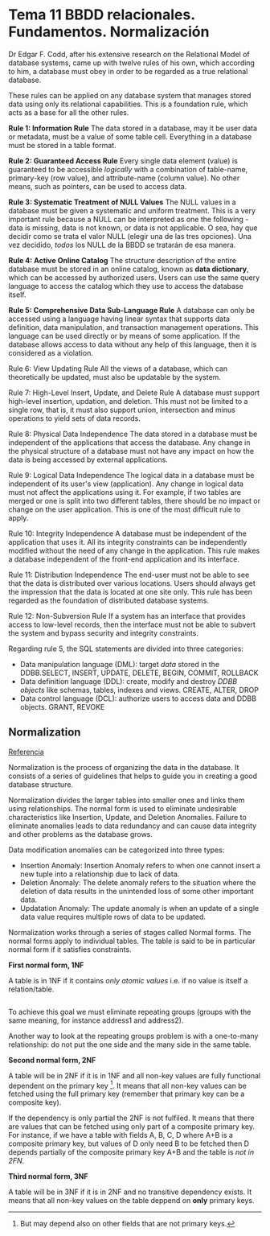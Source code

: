 # Tema 11 BBDD relacionales. Fundamentos. Normalización

Dr Edgar F. Codd, after his extensive research on the Relational Model of database systems, came up with twelve rules of his own, which 
according to him, a database must obey in order to be regarded as a true relational database.

These rules can be applied on any database system that manages stored data using only its relational capabilities. This is a foundation 
rule, which acts as a base for all the other rules.

**Rule 1: Information Rule**
The data stored in a database, may it be user data or metadata, must be a value of some table cell. Everything in a database must be 
stored in a table format.

**Rule 2: Guaranteed Access Rule**
Every single data element (value) is guaranteed to be accessible *logically* with a combination of table-name, primary-key (row value), 
and attribute-name (column value). No other means, such as pointers, can be used to access data.

**Rule 3: Systematic Treatment of NULL Values**
The NULL values in a database must be given a systematic and uniform treatment. This is a very important rule because a NULL can be 
interpreted as one the following - data is missing, data is not known, or data is not applicable. O sea, hay que decidir como se trata
el valor NULL (elegir una de las tres opciones). Una vez decidido, *todos* los NULL de la BBDD se tratarán de esa manera.

**Rule 4: Active Online Catalog**
The structure description of the entire database must be stored in an online catalog, known as **data dictionary**, which can be 
accessed by authorized users. Users can use the same query language to access the catalog which they use to access the database itself.

**Rule 5: Comprehensive Data Sub-Language Rule**
A database can only be accessed using a language having linear syntax that supports data definition, data manipulation, and transaction
management operations. This language can be used directly or by means of some application. If the database allows access to data 
without any help of this language, then it is considered as a violation.

Rule 6: View Updating Rule
All the views of a database, which can theoretically be updated, must also be updatable by the system.

Rule 7: High-Level Insert, Update, and Delete Rule
A database must support high-level insertion, updation, and deletion. This must not be limited to a single row, that is, it must also 
support union, intersection and minus operations to yield sets of data records.

Rule 8: Physical Data Independence
The data stored in a database must be independent of the applications that access the database. Any change in the physical structure of 
a database must not have any impact on how the data is being accessed by external applications.

Rule 9: Logical Data Independence
The logical data in a database must be independent of its user's view (application). Any change in logical data must not affect the 
applications using it. For example, if two tables are merged or one is split into two different tables, there should be no impact or 
change on the user application. This is one of the most difficult rule to apply.

Rule 10: Integrity Independence
A database must be independent of the application that uses it. All its integrity constraints can be independently modified without the 
need of any change in the application. This rule makes a database independent of the front-end application and its interface.

Rule 11: Distribution Independence
The end-user must not be able to see that the data is distributed over various locations. Users should always get the impression that 
the data is located at one site only. This rule has been regarded as the foundation of distributed database systems.

Rule 12: Non-Subversion Rule
If a system has an interface that provides access to low-level records, then the interface must not be able to subvert the system and 
bypass security and integrity constraints.

Regarding rule 5, the SQL statements are divided into three categories:

- Data manipulation language (DML): target *data* stored in the DDBB.SELECT, INSERT, UPDATE, DELETE, BEGIN, COMMIT, ROLLBACK
- Data definition language (DDL): create, modify and destroy *DDBB objects* like schemas, tables, indexes and views. CREATE, ALTER, DROP
- Data control language (DCL): authorize users to access data and DDBB objects. GRANT, REVOKE
## Normalization

[Referencia](https://www.studytonight.com/dbms/database-normalization.php)

Normalization is the process of organizing the data in the database. It consists of a series of guidelines that helps to guide you in 
creating a good database structure.

Normalization divides the larger tables into smaller ones and links them using relationships. The normal form is used to eliminate 
undesirable characteristics like Insertion, Update, and Deletion Anomalies. Failure to eliminate anomalies leads to data redundancy 
and can cause data integrity and other problems as the database grows.

Data modification anomalies can be categorized into three types:

- Insertion Anomaly: Insertion Anomaly refers to when one cannot insert a new tuple into a relationship due to lack of data.
- Deletion Anomaly: The delete anomaly refers to the situation where the deletion of data results in the unintended loss of some other 
  important data.
- Updatation Anomaly: The update anomaly is when an update of a single data value requires multiple rows of data to be updated.

Normalization works through a series of stages called Normal forms. The normal forms apply to individual tables. The table is 
said to be in particular normal form if it satisfies constraints.

**First normal form, 1NF**

A table is in 1NF if it contains *only atomic values* i.e. if no value is itself a relation/table. 

```{thumbnail} images/1NFviolation.png
```

To achieve this goal we must eliminate repeating groups (groups with the same meaning, for instance address1 and address2).

Another way to look at the repeating groups problem is with a one-to-many relationship: do not put the one side and the many side in 
the same table.

**Second normal form, 2NF**

A table will be in 2NF if it is in 1NF and all non-key values are fully functional dependent on the primary key [^1]. It means that
all non-key values can be fetched using the full primary key (remember that primary key can be a composite key). 

If the dependency is only partial the 2NF is not fulfiled. It means that there are values that can be fetched using only part of a 
composite primary key. For instance, if we have a table with fields A, B, C, D where A+B is a composite primary key, but values of D
only need B to be fetched then D depends partially of the composite primary key A+B and the table is *not in 2FN*.

**Third normal form, 3NF**

A table will be in 3NF if it is in 2NF and no transitive dependency exists. It means that all non-key values on the table deppend on 
**only** primary keys.


[^1]: But may depend also on other fields that are not primary keys.
